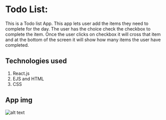 # Todo List:

This is a Todo list App. This app lets user add the items they need to complete for the day. The user has the choice check the checkbox to complete the item. Once the user clicks on checkbox it will cross that item and at the bottom of the screen it will show how many items the user have completed.

## Technologies used
1. React.js
2. EJS and HTML
3. CSS

## App img
![alt text](public/img/todo2.png)


